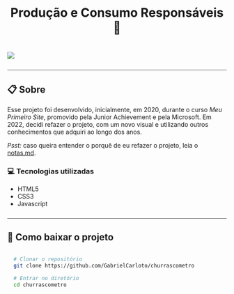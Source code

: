 <h1 align="center">
  <strong>Produção e Consumo Responsáveis 🍃</strong>
</h1>

<h1>
  <img src="https://ik.imagekit.io/698xlahbaqz/producao_e_consumo_responsaveis_1-MfzAx4BCR.png?ik-sdk-version=javascript-1.4.3&updatedAt=1644802355520" />
</h1>

<div style="height: 1px; width: 100%; background-color: #484b55; margin: 25px 0"></div>

## :clipboard: Sobre

Esse projeto foi desenvolvido, inicialmente, em 2020, durante o curso *Meu Primeiro Site*, promovido pela Junior Achievement e pela Microsoft. Em 2022, decidi refazer o projeto, com um novo visual e utilizando outros conhecimentos que adquiri ao longo dos anos.

*Psst:* caso queira entender o porquê de eu refazer o projeto, leia o [notas.md](/notas.md#por-que-decidi-refazer-o-projeto).

### :computer: Tecnologias utilizadas

- HTML5
- CSS3
- Javascript

<div style="height: 1px; width: 100%; background-color: #484b55; margin: 25px 0"></div>

## :file_folder: Como baixar o projeto

```bash

  # Clonar o repositório
  git clone https://github.com/GabrielCarloto/churrascometro

  # Entrar no diretório
  cd churrascometro

```